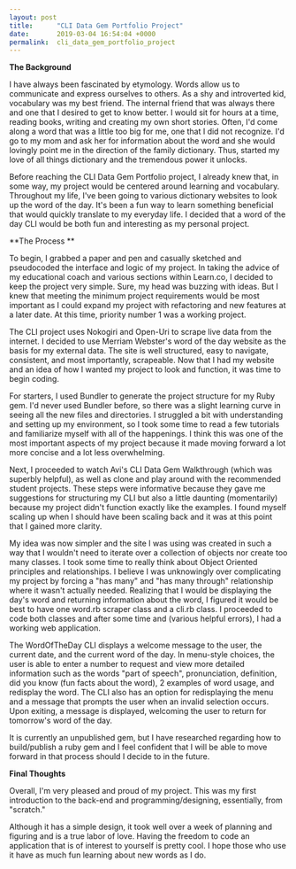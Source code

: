 ```yaml
---
layout: post
title:      "CLI Data Gem Portfolio Project"
date:       2019-03-04 16:54:04 +0000
permalink:  cli_data_gem_portfolio_project
---
```



**The Background**

I have always been fascinated by etymology. Words allow us to communicate and express ourselves to others. As a shy and introverted kid, vocabulary was my best friend. The internal friend that was always there and one that I desired to get to know better. I would sit for hours at a time, reading books, writing and creating my own short stories. Often, I'd come along a word that was a little too big for me, one that I did not recognize. I'd go to my mom and ask her for information about the word and she would lovingly point me in the direction of the family dictionary.  Thus, started my love of all things dictionary and the tremendous power it unlocks. 

Before reaching the CLI Data Gem Portfolio project, I already knew that, in some way, my project would be centered around learning and vocabulary. Throughout my life, I've been going to various dictionary websites to look up the word of the day. It's been a fun way to learn something beneficial that would quickly translate to my everyday life. I decided that a word of the day CLI would be both fun and interesting as my personal project. 

**The Process **

To begin, I grabbed a paper and pen and casually sketched and pseudocoded the interface and logic of my project. In taking the advice of my educational coach and various sections within Learn.co, I decided to keep the project very simple. Sure, my head was buzzing with ideas. But I knew that meeting the minimum project requirements would be most important as I could expand my project with refactoring and new features at a later date. At this time, priority number 1 was a working project.

The CLI project uses Nokogiri and Open-Uri to scrape live data from the internet. I decided to use Merriam Webster's word of the day website as the basis for my external data. The site is well structured, easy to navigate, consistent, and most importantly, scrapeable. Now that I had my website and an idea of how I wanted my project to look and function, it was time to begin coding. 

For starters, I used Bundler to generate the project structure for my Ruby gem. I'd never used Bundler before, so there was a slight learning curve in seeing all the new files and directories. I struggled a bit with understanding and setting up my environment, so I took some time to read a few tutorials and familiarize myself with all of the happenings. I think this was one of the most important aspects of my project because it made moving forward a lot more concise and a lot less overwhelming. 

Next, I proceeded to watch Avi's CLI Data Gem Walkthrough (which was superbly helpful), as well as clone and play around with the recommended student projects. These steps were informative because they gave me suggestions for structuring my CLI but also a little daunting (momentarily) because my project didn't function exactly like the examples. I found myself scaling up when I should have been scaling back and it was at this point that I gained more clarity.

My idea was now simpler and the site I was using was created in such a way that I wouldn't need to iterate over a collection of objects nor create too many classes. I took some time to really think about Object Oriented principles and relationships. I believe I was unknowingly over complicating my project by forcing a "has many" and "has many through" relationship where it wasn't actually needed. Realizing that I would be displaying the day's word and returning information about the word, I figured it would be best to have one word.rb scraper class and a cli.rb class. I proceeded to code both classes and after some time and (various helpful errors), I had a working web application.

The WordOfTheDay CLI displays a welcome message to the user, the current date, and the current word of the day. In menu-style choices, the user is able to enter a number to request and view more detailed information such as the words "part of speech", pronunciation, definition, did you know (fun facts about the word), 2 examples of word usage, and redisplay the word. The CLI also has an option for redisplaying the menu and a message that prompts the user when an invalid selection occurs. Upon exiting, a message is displayed, welcoming the user to return for tomorrow's word of the day. 

It is currently an unpublished gem, but I have researched regarding how to build/publish a ruby gem and I feel confident that I will be able to move forward in that process should I decide to in the future. 

**Final Thoughts**

Overall, I'm very pleased and proud of my project. This was my first introduction to the back-end and programming/designing, essentially, from "scratch." 

Although it has a simple design, it took well over a week of planning and figuring and is a true labor of love. Having the freedom to code an application that is of interest to yourself is pretty cool. I hope those who use it have as much fun learning about new words as I do.  

 









